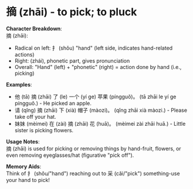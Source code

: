 # **摘 (zhāi) - to pick; to pluck**

**Character Breakdown**:  
摘 (zhāi):  
- Radical on left: 扌 (shǒu) "hand" (left side, indicates hand-related actions)  
- Right: (zhái), phonetic part, gives pronunciation  
- Overall: "Hand" (left) + "phonetic" (right) = action done by hand (i.e., picking)

**Examples**:  
- 他 (tā) 摘 (zhāi) 了 (le) 一个 (yí ge) 苹果 (píngguǒ)。 (tā zhāi le yí ge píngguǒ.) - He picked an apple.  
- 请 (qǐng) 摘 (zhāi) 下 (xià) 帽子 (màozi)。 (qǐng zhāi xià màozi.) - Please take off your hat.  
- 妹妹 (mèimei) 在 (zài) 摘 (zhāi) 花 (huā)。 (mèimei zài zhāi huā.) - Little sister is picking flowers.

**Usage Notes**:  
摘 (zhāi) is used for picking or removing things by hand-fruit, flowers, or even removing eyeglasses/hat (figurative "pick off").

**Memory Aids**:  
Think of 扌 (shǒu/"hand") reaching out to 采 (cǎi/"pick") something-use your hand to pick!
